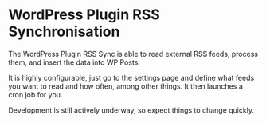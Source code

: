 # WordPress Plugin RSS Synchronisation

The WordPress Plugin RSS Sync is able to read external RSS feeds, process them, and insert the data into WP Posts.

It is highly configurable, just go to the settings page and define what feeds you want to read and how often, among other things. It then launches a cron job for you.

Development is still actively underway, so expect things to change quickly.
